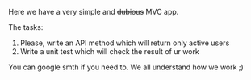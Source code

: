 Here we have a very simple and ~~dubious~~ MVC app.

The tasks:
1. Please, write an API method which will return only active users
2. Write a unit test which will check the result of ur work


You can google smth if you need to. We all understand how we work ;)